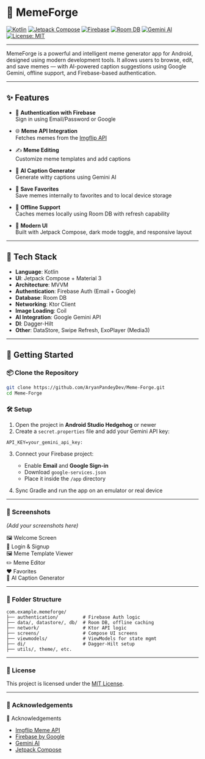 # 🧠 MemeForge

[![Kotlin](https://img.shields.io/badge/Kotlin-1.9-blue?logo=kotlin)](https://kotlinlang.org/)
[![Jetpack Compose](https://img.shields.io/badge/Jetpack%20Compose-UI-blueviolet?logo=android)](https://developer.android.com/jetpack/compose)
[![Firebase](https://img.shields.io/badge/Firebase-Auth-yellow?logo=firebase)](https://firebase.google.com/)
[![Room DB](https://img.shields.io/badge/Room-Offline-green?logo=sqlite)](https://developer.android.com/training/data-storage/room)
[![Gemini AI](https://img.shields.io/badge/Gemini-AI-blue?logo=google)](https://ai.google.dev/)
[![License: MIT](https://img.shields.io/badge/License-MIT-green.svg)](LICENSE)

---

MemeForge is a powerful and intelligent meme generator app for Android, designed using modern development tools. It allows users to browse, edit, and save memes — with AI-powered caption suggestions using Google Gemini, offline support, and Firebase-based authentication.

---

## ✨ Features

- 🔐 <strong>Authentication with Firebase</strong><br>
  Sign in using Email/Password or Google

- 🌐 <strong>Meme API Integration</strong><br>
  Fetches memes from the <a href="https://imgflip.com/api">Imgflip API</a>

- ✍️ <strong>Meme Editing</strong><br>
  Customize meme templates and add captions

- 🤖 <strong>AI Caption Generator</strong><br>
  Generate witty captions using Gemini AI

- 💾 <strong>Save Favorites</strong><br>
  Save memes internally to favorites and to local device storage

- 📶 <strong>Offline Support</strong><br>
  Caches memes locally using Room DB with refresh capability

- 🎨 <strong>Modern UI</strong><br>
  Built with Jetpack Compose, dark mode toggle, and responsive layout

---

## 🧰 Tech Stack

- <strong>Language</strong>: Kotlin  
- <strong>UI</strong>: Jetpack Compose + Material 3  
- <strong>Architecture</strong>: MVVM  
- <strong>Authentication</strong>: Firebase Auth (Email + Google)  
- <strong>Database</strong>: Room DB  
- <strong>Networking</strong>: Ktor Client  
- <strong>Image Loading</strong>: Coil  
- <strong>AI Integration</strong>: Google Gemini API  
- <strong>DI</strong>: Dagger-Hilt  
- <strong>Other</strong>: DataStore, Swipe Refresh, ExoPlayer (Media3)  

---

## 🚀 Getting Started

### 📦 Clone the Repository

```bash
git clone https://github.com/AryanPandeyDev/Meme-Forge.git
cd Meme-Forge
```

### 🛠️ Setup

1. Open the project in <strong>Android Studio Hedgehog</strong> or newer  
2. Create a <code>secret.properties</code> file and add your Gemini API key:

```properties
API_KEY=your_gemini_api_key:
```

3. Connect your Firebase project:
   - Enable <strong>Email</strong> and <strong>Google Sign-in</strong>  
   - Download <code>google-services.json</code>  
   - Place it inside the <code>/app</code> directory  

4. Sync Gradle and run the app on an emulator or real device

---

### 📸 Screenshots

<em>(Add your screenshots here)</em><br>

🖼️ Welcome Screen  
🔐 Login & Signup  
🖼️ Meme Template Viewer  
✏️ Meme Editor  
❤️ Favorites  
🤖 AI Caption Generator  

---

### 📌 Folder Structure

```plaintext
com.example.memeforge/
├── authentication/         # Firebase Auth logic
├── data/, datastore/, db/  # Room DB, offline caching
├── network/                # Ktor API logic
├── screens/                # Compose UI screens
├── viewmodels/             # ViewModels for state mgmt
├── di/                     # Dagger-Hilt setup
├── utils/, theme/, etc.
```

---

### 📄 License

This project is licensed under the <a href="LICENSE">MIT License</a>.

---

### 🙌 Acknowledgements

🙌 Acknowledgements

- <a href="https://imgflip.com/api">Imgflip Meme API</a>  
- <a href="https://firebase.google.com/">Firebase by Google</a>  
- <a href="https://ai.google.dev/">Gemini AI</a>  
- <a href="https://developer.android.com/jetpack/compose">Jetpack Compose</a>  
